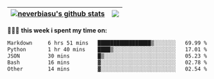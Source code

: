| <a href="https://github.com/neverbiasu"><img align="center" src="https://github-readme-stats.vercel.app/api?username=neverbiasu&theme=dracula&show_icons=true&hide_border=true&count_private=true" alt="neverbiasu's github stats" /></a> | <a href="https://github.com/neverbiasu"><img align="center" src="https://github-readme-stats.vercel.app/api/top-langs/?username=neverbiasu&theme=dracula&show_icons=true&hide_border=true&layout=compact" /></a> |
| ------------- | ------------- |

👨🏾‍💻 **this week i spent my time on:**
<!--START_SECTION:waka-->

```txt
Markdown     6 hrs 51 mins   █████████████████▒░░░░░░░   69.99 %
Python       1 hr 40 mins    ████▒░░░░░░░░░░░░░░░░░░░░   17.01 %
JSON         30 mins         █▒░░░░░░░░░░░░░░░░░░░░░░░   05.23 %
Bash         16 mins         ▓░░░░░░░░░░░░░░░░░░░░░░░░   02.78 %
Other        14 mins         ▓░░░░░░░░░░░░░░░░░░░░░░░░   02.54 %
```

<!--END_SECTION:waka-->
